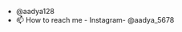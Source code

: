 - @aadya128
- 📫 How to reach me - Instagram- @aadya_5678


<!---
aadya128/aadya128 is a ✨ special ✨ repository because its `README.md` (this file) appears on your GitHub profile.
You can click the Preview link to take a look at your changes.
--->
